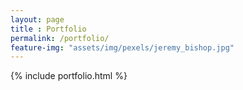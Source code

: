 ```yaml
--- 
layout: page
title : Portfolio 
permalink: /portfolio/
feature-img: "assets/img/pexels/jeremy_bishop.jpg"
---
```


{% include portfolio.html %}
